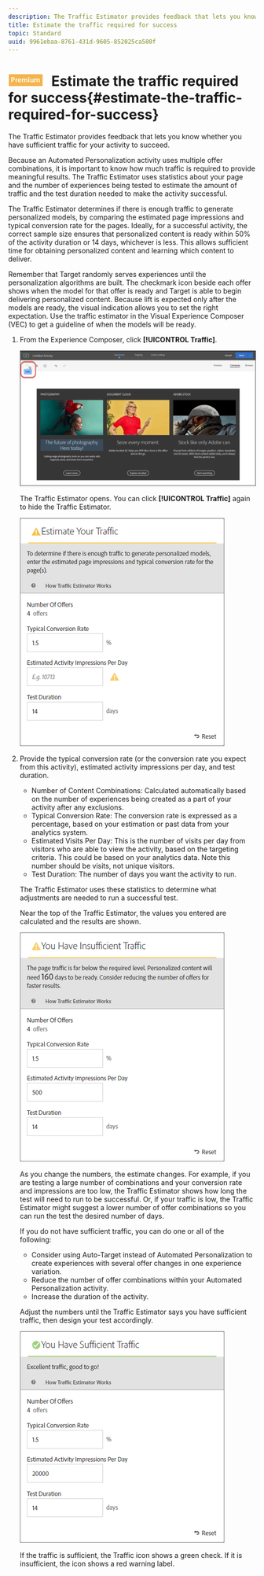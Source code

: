 ```yaml
---
description: The Traffic Estimator provides feedback that lets you know whether you have sufficient traffic for your activity to succeed.
title: Estimate the traffic required for success
topic: Standard
uuid: 9961ebaa-8761-431d-9605-852025ca580f
---
```


# ![PREMIUM](/help/assets/premium.png) Estimate the traffic required for success{#estimate-the-traffic-required-for-success}

The Traffic Estimator provides feedback that lets you know whether you have sufficient traffic for your activity to succeed.

 Because an Automated Personalization activity uses multiple offer combinations, it is important to know how much traffic is required to provide meaningful results. The Traffic Estimator uses statistics about your page and the number of experiences being tested to estimate the amount of traffic and the test duration needed to make the activity successful.

The Traffic Estimator determines if there is enough traffic to generate personalized models, by comparing the estimated page impressions and typical conversion rate for the pages. Ideally, for a successful activity, the correct sample size ensures that personalized content is ready within 50% of the activity duration or 14 days, whichever is less. This allows sufficient time for obtaining personalized content and learning which content to deliver.

Remember that Target randomly serves experiences until the personalization algorithms are built. The checkmark icon beside each offer shows when the model for that offer is ready and Target is able to begin delivering personalized content. Because lift is expected only after the models are ready, the visual indication allows you to set the right expectation. Use the traffic estimator in the Visual Experience Composer (VEC) to get a guideline of when the models will be ready. 

1. From the Experience Composer, click **[!UICONTROL Traffic]**.

   ![Traffic icon](/help/c-activities/t-automated-personalization/assets/icon-traffic.png)

   The Traffic Estimator opens. You can click **[!UICONTROL Traffic]** again to hide the Traffic Estimator.

   ![](assets/ap_est.png)

1. Provide the typical conversion rate (or the conversion rate you expect from this activity), estimated activity impressions per day, and test duration.

   * Number of Content Combinations: Calculated automatically based on the number of experiences being created as a part of your activity after any exclusions. 
   * Typical Conversion Rate: The conversion rate is expressed as a percentage, based on your estimation or past data from your analytics system. 
   * Estimated Visits Per Day: This is the number of visits per day from visitors who are able to view the activity, based on the targeting criteria. This could be based on your analytics data. Note this number should be visits, not unique visitors. 
   * Test Duration: The number of days you want the activity to run.

   The Traffic Estimator uses these statistics to determine what adjustments are needed to run a successful test.

   Near the top of the Traffic Estimator, the values you entered are calculated and the results are shown.

   ![](assets/ap_est_no.png)

   As you change the numbers, the estimate changes. For example, if you are testing a large number of combinations and your conversion rate and impressions are too low, the Traffic Estimator shows how long the test will need to run to be successful. Or, if your traffic is low, the Traffic Estimator might suggest a lower number of offer combinations so you can run the test the desired number of days.

   If you do not have sufficient traffic, you can do one or all of the following:

   * Consider using Auto-Target instead of Automated Personalization to create experiences with several offer changes in one experience variation. 
   * Reduce the number of offer combinations within your Automated Personalization activity. 
   * Increase the duration of the activity.

   Adjust the numbers until the Traffic Estimator says you have sufficient traffic, then design your test accordingly.

   ![](assets/ap_est_yes.png)

   If the traffic is sufficient, the Traffic icon shows a green check. If it is insufficient, the icon shows a red warning label. 
